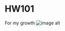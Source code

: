 # HW101
For my growth
![image alt](https://github.com/vimalkarunanithi2021/HW101/blob/d0447441356dc90ba6a38ea133fe15beccefb62d/Task%201/Screenshot%20(13).png)
